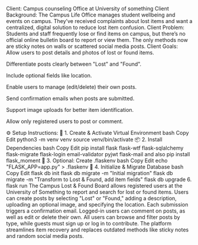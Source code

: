 Client:
Campus counseling Office at University of something
Client Background:
The Campus Life Office manages student wellbeing and events on campus. They’ve received complaints about lost items and want a centralized, digital solution to reduce lost item confusion.
Client Problem:
Students and staff frequently lose or find items on campus, but there’s no official online bulletin board to report or view them. The only methods now are sticky notes on walls or scattered social media posts.
Client Goals:
Allow users to post details and photos of lost or found items.


Differentiate posts clearly between "Lost" and "Found".


Include optional fields like location.


Enable users to manage (edit/delete) their own posts.


Send confirmation emails when posts are submitted.


Support image uploads for better item identification.


Allow only registered users to post or comment.

⚙️ Setup Instructions:
🐍 1. Create & Activate Virtual Environment
bash
Copy
Edit
python3 -m venv venv
source venv/bin/activate
📦 2. Install Dependencies
bash
Copy
Edit
pip install flask flask-wtf flask-sqlalchemy flask-migrate flask-login email-validator pyjwt flask-mail
and also pip install flask_moment
📄 3. Optional: Create .flaskenv
bash
Copy
Edit
echo "FLASK_APP=app.py" > .flaskenv
🧱 4. Initialize & Migrate Database
bash
Copy
Edit
flask db init
flask db migrate -m "Initial migration"
flask db migrate -m "Transform to Lost & Found, add item fields"
flask db upgrade
6. flask run
The Campus Lost & Found Board allows registered users at the University of Something to report and search for lost or found items. Users can create posts by selecting "Lost" or "Found," adding a description, uploading an optional image, and specifying the location. Each submission triggers a confirmation email. Logged-in users can comment on posts, as well as edit or delete their own. All users can browse and filter posts by type, while guests must sign up or log in to contribute. The platform streamlines item recovery and replaces outdated methods like sticky notes and random social media posts.
